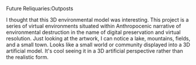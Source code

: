Future Reliquaries:Outposts

I thought that this 3D environmental model was interesting. This project is a series of virtual environments situated within Anthropocenic narrative  of environmental destruction in the name of digital preservation and virtual resolution. Just looking at the artwork, I can notice a lake, mountains, fields, and a small town. Looks like a small world or community displayed into a 3D artificial  model. It's cool seeing it in a 3D artificial perspective rather than the realistic form.
